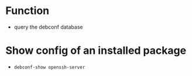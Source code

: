 # Function
* query the debconf database

# Show config of an installed package
* `debconf-show openssh-server`
